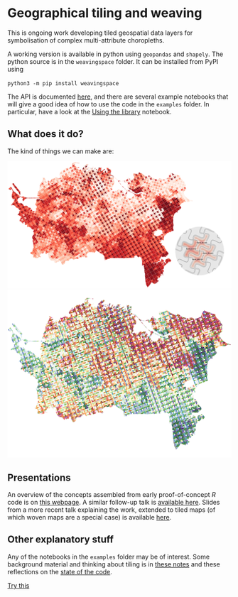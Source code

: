 # Geographical tiling and weaving
This is ongoing work developing tiled geospatial data layers for symbolisation of complex multi-attribute choropleths.  

A working version is available in python using `geopandas` and `shapely`. The python source is in the `weavingspace` folder. It can be installed from PyPI using 

`python3 -m pip install weavingspace`

The API is documented [here](https://dosull.github.io/weaving-space/doc/weavingspace/), and there are several example notebooks that will give a good idea of how to use the code in the `examples` folder. In particular, have a look at the [Using the library](examples/using-the-library.ipynb) notebook.

## What does it do?
The kind of things we can make are:

![a tiled map](/presentations/NZCS-Aug-2022/slides/images/imd-escher.png)
![a weave map](/presentations/NZCS-Aug-2022/slides/images/imd-weave.png)

## Presentations
An overview of the concepts assembled from early proof-of-concept _R_ code is on [this webpage](https://dosull.github.io/weaving-space/presentations/NZCS-Nov-2021/make-weave-map.html). A similar follow-up talk is [available here](https://dosull.github.io/weaving-space/presentations/Palmerston-North-Nov-2022/slides/index.html). Slides from a more recent talk explaining the work, extended to tiled maps (of which woven maps are a special case) is available [here](https://dosull.github.io/weaving-space/presentations/Palmerston-North-Nov-2022/slides/).

## Other explanatory stuff
Any of the notebooks in the `examples` folder may be of interest. Some background material and thinking about tiling is in [these notes](https://dosull.github.io/weaving-space/notes/notes-on-tiling.html) and these reflections on the [state of the code](https://dosull.github.io/weaving-space/notes/state-of-the-code.html).

[Try this](https://dosull.github.io/weaving-space/tiling-explorer/)

